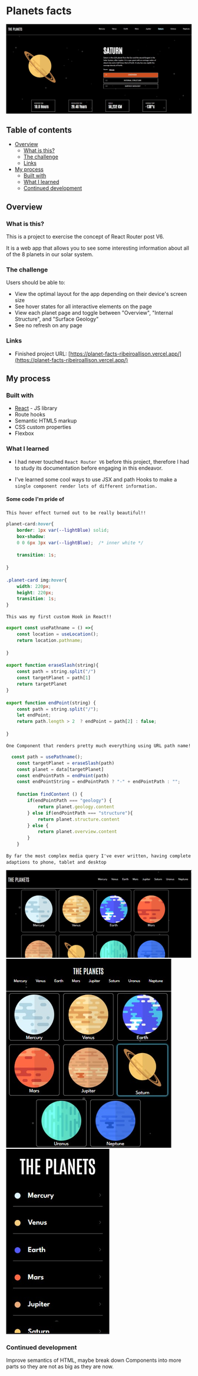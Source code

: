 # Planets facts

![alt screenshot of the program](/src/Components/assets/screenshot.jpg "Program screenshot")

## Table of contents

- [Overview](#overview)
  - [What is this?](#what-is-this)
  - [The challenge](#the-challenge)
  - [Links](#links)
- [My process](#my-process)
  - [Built with](#built-with)
  - [What I learned](#what-i-learned)
  - [Continued development](#continued-development)



## Overview

### What is this?

This is a project to exercise the concept of React Router post V6. 

It is a web app that allows you to see some interesting information about all of the 8 planets in our solar system.

### The challenge

Users should be able to:

- View the optimal layout for the app depending on their device's screen size
- See hover states for all interactive elements on the page
- View each planet page and toggle between "Overview", "Internal Structure", and "Surface Geology"
- See no refresh on any page


### Links

- Finished project URL: [https://planet-facts-ribeiroallison.vercel.app/](https://planet-facts-ribeiroallison.vercel.app/)


## My process

### Built with

- [React](https://reactjs.org/) - JS library
- Route hooks
- Semantic HTML5 markup
- CSS custom properties
- Flexbox

### What I learned

- I had never touched `React Router V6` before this project, therefore I had to study its documentation before engaging in this endeavor.

- I've learned some cool ways to use JSX and path Hooks to make a `single component render lots of different information.`


#### Some code I'm pride of

`This hover effect turned out to be really beautiful!!`

```css
planet-card:hover{
    border: 1px var(--lightBlue) solid;
    box-shadow:
    0 0 6px 3px var(--lightBlue);  /* inner white */
    
    transition: 1s;
    
}

.planet-card img:hover{
    width: 220px;
    height: 220px;
    transition: 1s;
}
```


`This was my first custom Hook in React!!`

```js
export const usePathname = () =>{
    const location = useLocation();
    return location.pathname;
    
}

export function eraseSlash(string){
    const path = string.split("/")
    const targetPlanet = path[1]
    return targetPlanet
}

export function endPoint(string) {
    const path = string.split("/");
    let endPoint;
    return path.length > 2  ? endPoint = path[2] : false;
    
}
```

`One Component that renders pretty much everything using URL path name!`

```js
  const path = usePathname();
    const targetPlanet = eraseSlash(path)
    const planet = data[targetPlanet]
    const endPointPath = endPoint(path)
    const endPointString = endPointPath ? "-" + endPointPath : "";

    function findContent () {
        if(endPointPath === "geology") {
            return planet.geology.content
        } else if(endPointPath === "structure"){
            return planet.structure.content
        } else {
            return planet.overview.content
        }
    }

```

`By far the most complex media query I've ever written, having complete adaptions to phone, tablet and desktop`

![alt screenshot of program's desktop version](/src/Components/assets/sreenshot-desktop.jpg "Desktop screenshot")
![alt screenshot of program's tablet version](/src/Components/assets/screenshot-tablet.jpg "Tablet screenshot")
![alt screenshot of program's phone version](/src/Components/assets/sreenshot-phone.jpg "Phone screenshot")


### Continued development

Improve semantics of HTML, maybe break down Components into more parts so they are not as big as they are now.

